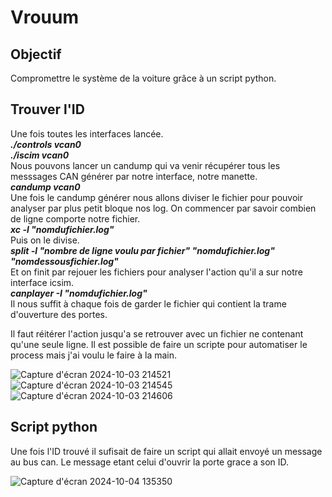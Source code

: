 # Vrouum
## Objectif
Compromettre le système de la voiture grâce à un script python. 
## Trouver l'ID
Une fois toutes les interfaces lancée.  
_**./controls vcan0**_  
_**./iscim vcan0**_  
Nous pouvons lancer un candump qui va venir récupérer tous les messsages CAN générer par notre interface, notre manette.  
_**candump vcan0**_  
Une fois le candump générer nous allons diviser le fichier pour pouvoir analyser par plus petit bloque nos log. On commencer par savoir combien de ligne comporte notre fichier.  
_**xc -l "nomdufichier.log"**_  
Puis on le divise.  
_**split -l "nombre de ligne voulu par fichier" "nomdufichier.log" "nomdessousfichier.log"**_  
Et on finit par rejouer les fichiers pour analyser l'action qu'il a sur notre interface icsim.  
_**canplayer -I "nomdufichier.log"**_    
Il nous suffit à chaque fois de garder le fichier qui contient la trame d'ouverture des portes.  
  
Il faut réitérer l'action jusqu'a se retrouver avec un fichier ne contenant qu'une seule ligne. Il est possible de faire un scripte pour automatiser le process mais j'ai voulu le faire à la main.

![Capture d'écran 2024-10-03 214521](https://github.com/user-attachments/assets/21bf2e36-53a2-4cd8-97df-066fbb35f328)
![Capture d'écran 2024-10-03 214545](https://github.com/user-attachments/assets/142321f4-7807-4dbc-bd44-a59a7f0b9ce4)
![Capture d'écran 2024-10-03 214606](https://github.com/user-attachments/assets/a640e6d6-3688-4dd0-9597-a16fafebf7b3)

## Script python
Une fois l'ID trouvé il sufisait de faire un script qui allait envoyé un message au bus can. Le message etant celui d'ouvrir la porte grace a son ID.

![Capture d'écran 2024-10-04 135350](https://github.com/user-attachments/assets/8f1d82d1-dfbc-45ec-b017-99f0c32b6f52)
